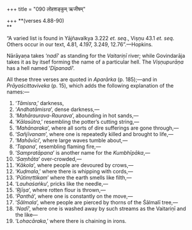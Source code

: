 +++
title = "090 लोहशङ्कुम् ऋजीषम्"

+++
**(verses 4.88-90)  
**

“A varied list is found in Yājñavalkya 3.222 *et. seq*., Viṣṇu 43.1 *et.
seq*. Others occur in our text, 4.81, 4.197, 3.249, 12.76”.—Hopkins.

Nārāyaṇa takes ‘*nadī*’ as standing for the *Vaitariṇī* river; while
Govindarāja takes it as by itsef forming the name of a particular hell.
The *Viṣṇupurāṇa* has a hell named ‘*Dīpanadī*’.

All these three verses are quoted in *Aparārka* (p. 185);—and in
*Prāyaścittaviveka* (p. 15), which adds the following explanation of the
names:—

1.  ‘*Tāmisra*,’ darkness,
2.  ‘*Andhatāmisra*’, dense darkness,—
3.  ‘*Mahāraurava-Raurava*’, abounding in hot sands,—
4.  ‘*Kālasūtra*,’ resembling the potter’s cutting string,—
5.  ‘*Mahānaraka*’, where all sorts of dire sufferings are gone
    through,—
6.  ‘*Sañjīvanam*’, where one is repeatedly killed and brought to life,—
7.  ‘*Mahāvīci*’, where large waves tumble about,—
8.  ‘*Tapana*’, resembling flaming fire,—
9.  ‘*Sampratāpana*’ is another name for the *Kumbhīpāka*,—
10. ‘*Saṃhāta*’ over-crowded,—
11. ‘*Kākola*’, where people are devoured by crows,—
12. ‘*Kuḍmala*,’ where there is whipping with cords,—
13. ‘*Pūtimṛttikam*’ where the earth smells like filth,—
14. ‘*Lauhaśaṅku*’, pricks like the needle,—
15. ‘*Ṛjīṣa*’, where rotten flour is thrown,—
16. ‘*Panthā*’, where one is constantly on the move,—
17. ‘*Śālmala*’, where people are pierced by thorns of the Śālmalī
    tree,—
18. ‘*Nadī*’, where one is washed away by such streams as the Vaitariṇī
    and the like—
19. ‘*Lohacāraka*,’ where there is chaining in irons.


